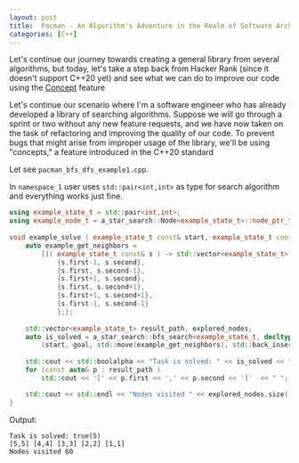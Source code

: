 ```yaml
---
layout: post
title:  Pacman - An Algorithm's Adventure in the Realm of Software Architecture
categories: [C++]
---
```


Let's continue our journey towards creating a general library from several algorithms, 
but today, let's take a step back from Hacker Rank (since it doesn't support C++20 yet) 
and see what we can do to improve our code using the [Concept](https://en.cppreference.com/w/cpp/concepts) feature

Let's continue our scenario where I'm a software engineer who has already developed a library of searching algorithms.
Suppose we will go through a sprint or two without any new feature requests,
and we have now taken on the task of refactoring and improving the quality of our code.
To prevent bugs that might arise from improper usage of the library, we'll be using "concepts,"
a feature introduced in the C++20 standard

Let see `pacman_bfs_dfs_example1.cpp`.

In `namespace_1` user uses `std::pair<int,int>` as type for search algorithm and everything works just fine.
```c++
using example_state_t = std::pair<int,int>;
using example_node_t = a_star_search::Node<example_state_t>::node_ptr_type;
                                                                                                              
void example_solve ( example_state_t const& start, example_state_t const& goal ) {                            
    auto example_get_neighbors =                                                                              
        []( example_state_t const& s ) -> std::vector<example_state_t> {return {
            {s.first-1, s.second},
            {s.first, s.second-1},
            {s.first+1, s.second},
            {s.first, s.second+1},
            {s.first+1, s.second+1},
            {s.first-1, s.second-1}
            };}; 
                                                                                                              
    std::vector<example_state_t> result_path, explored_nodes;                                                 
    auto is_solved = a_star_search::bfs_search<example_state_t, decltype(example_get_neighbors)>              
        (start, goal, std::move(example_get_neighbors), std::back_inserter(result_path), std::back_inserter(explored_nodes) ); 
                                                                                                              
    std::cout << std::boolalpha << "Task is solved: " << is_solved << "(" << result_path.size() << ")" << std::endl;
    for (const auto& p : result_path )                                                                        
        std::cout << '[' << p.first << ',' << p.second << ']'  << " ";                                                                               

    std::cout << std::endl << "Nodes visited " << explored_nodes.size() << std::endl;
}

```

Output:
```
Task is solved: true(5)
[5,5] [4,4] [3,3] [2,2] [1,1] 
Nodes visited 60
```
